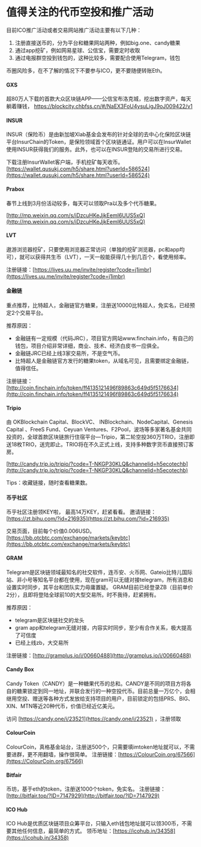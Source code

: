# 值得关注的代币空投和推广活动

目前ICO推广活动或者交易网站推广活动主要有以下几种：

1. 注册直接送币的，分为平台和糖果网站两种，例如big.one、candy糖果
2. 通过app挖矿，例如网易星球、公信宝，需要定时收取
3. 通过电报群空投到钱包的，这种比较多，需要配合使用Telegram，钱包

币圈风险多，在不了解的情况下不要参与ICO，更不要随便转账Eth。

#### GXS 

超80万人下载的首款大众区块链APP——公信宝布洛克城，挖出数字资产，每天躺着赚钱，
[https://blockcity.chbfss.cn/#/NaEX3FoU4ysuLigJ9oJ009422/v1 ](https://blockcity.chbfss.cn/#/NaEX3FoU4ysuLigJ9oJ009422/v1 )

#### INSUR

INSUR（保险币）是由新加坡Xlab基金会发布的针对全球的去中心化保险区块链平台InsurChain的Token，是保险领域首个区块链通证。用户可以在InsurWallet使用INSUR获得我们的服务。此外，也可以在INSUR登陆的交易所进行交易。

下载注册InsurWallet客户端，手机挖矿每天收币。
[https://wallet.qusukj.com/h5/share.html?userId=586524](https://wallet.qusukj.com/h5/share.html?userId=586524)

#### Prabox

春节上线到3月份活动较多，每天可以领取Pra以及多个代币糖果。

[http://mp.weixin.qq.com/s/iDzcuHKeJjkEemI6UUS5xQ](http://mp.weixin.qq.com/s/iDzcuHKeJjkEemI6UUS5xQ)

#### LVT 
遨游浏览器挖矿，只要使用浏览器正常访问（单独的挖矿浏览器，pc和app均可），就可以获得共生币（LVT），一天一般能获得几十到几百个，看使用频率。

注册链接：[https://lives.uu.me/invite/register?code=j1imbr](https://lives.uu.me/invite/register?code=j1imbr)

#### 金融链

重点推荐，比特超人，金融链官方糖果，注册送10000比特超人，免实名，已经预定2个交易平台。

推荐原因：

* 金融链有一定规模（代码JRC），项目官方网站www.finchain.info，有自己的钱包，项目介绍非常详细，商业、技术、经济白皮书一应俱全。
* 金融链JRC已经上线3家交易所，不是空气币。
* 比特超人是金融链官方发行的糖果token，从域名可见，且需要绑定金融链，值得信任。

注册链接：[http://coin.finchain.info/token/ff4135121496f89863c649d5f5176634](http://coin.finchain.info/token/ff4135121496f89863c649d5f5176634)

#### Tripio

由 OKBlockchain Capital、BlockVC、 INBlockchain、NodeCapital、Genesis Capital 、FreeS Fund、Ceyuan Ventures、F2Pool，波场等多家著名基金共同投资的，全球首款区块链旅行住宿平台—Tripio，第二轮空投360万TRIO，注册即送18枚TRIO，送完即止。TRIO将在不久正式上线，支持多种数字货币直接预订客房。 

[http://candy.trip.io/tripio/?code=T-NKGP30KLQ&channelid=h5ecotechb](http://candy.trip.io/tripio/?code=T-NKGP30KLQ&channelid=h5ecotechb)

Tips：收藏链接，随时查看糖果数。

#### 币乎社区

币乎社区注册领KEY啦， 最高14万KEY，赶紧看看。
邀请链接：
[https://zt.bihu.com/?id=216935](https://zt.bihu.com/?id=216935)

交易页面，目前每个价值0.006USD。
[https://bb.otcbtc.com/exchange/markets/keybtc](https://bb.otcbtc.com/exchange/markets/keybtc)

#### GRAM
Telegram是区块链领域最知名的社交软件，连币安、火币网、Gateio比特儿国际站、非小号等知名平台都在使用，现在gram可以无缝对接telegram，所有消息和设置实时同步，其平台和团队实力毋庸置疑。
GRAM目前已经登录ZB（目前单价2分），且即将登陆全球前10的大型交易所。时不我待，赶紧拥有。

推荐原因：

* telegram是区块链社交的龙头
* gram app和telegram无缝对接，内容实时同步，至少有合作关系，极大提高了可信度
* 已经上线zb，大交易所

注册链接：[http://gramplus.io/i/00660488](http://gramplus.io/i/00660488)

#### Candy Box
Candy Token（CANDY）是一种糖果代币的总和。CANDY是不同的项目方将各自的糖果锁定到同一地址，并联合发行的一种空投代币。目前总量一万亿个，会相继用空投、赠送等各种方式发放给支持项目的用户，目前锁定的包括PRS、BIG、XIN、MTN等近20种代币，价值已经近亿美元。

访问 [https://candy.one/i/23521](https://candy.one/i/23521) ，注册领取

#### ColourCoin

ColourCoin，真格基金站台，注册送500个，只需要填imtoken地址就可以，不需要进群，更不用翻墙，操作很简单。
注册链接：[https://ColourCoin.org/67566](https://ColourCoin.org/67566)

#### Bitfair
币坊，基于eth的token，注册送1000个token，免实名。
注册链接：[http://bitfair.top/?ID=7147929](http://bitfair.top/?ID=7147929)

#### ICO Hub
ICO Hub是优质区块链项目众筹平台，只输入eth钱包地址就可以领300币，不需要其他任何信息，最简单的方式。
领币地址：[https://icohub.in/34358](https://icohub.in/34358)


